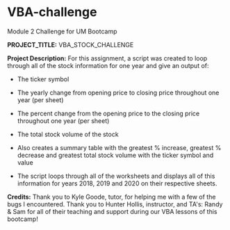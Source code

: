 # VBA-challenge
Module 2 Challenge for UM Bootcamp

**PROJECT_TITLE:** VBA_STOCK_CHALLENGE

**Project Description:** For this assignment, a script was created to loop through all of the stock information for one year and give an output of:
   - The ticker symbol
   - The yearly change from opening price to closing price throughout one year (per sheet)
   - The percent change from the opening price to the closing price throughout one year (per sheet)
   - The total stock volume of the stock

   - Also creates a summary table with the greatest % increase, greatest % decrease and greatest total stock volume with the ticker symbol and value

   - The script loops through all of the worksheets and displays all of this information for years 2018, 2019 and 2020 on their respective sheets.

**Credits:**
Thank you to Kyle Goode, tutor, for helping me with a few of the bugs I encountered.  Thank you to Hunter Hollis, instructor, and TA's: Randy & Sam for all of their teaching and support during our VBA lessons of this bootcamp!

